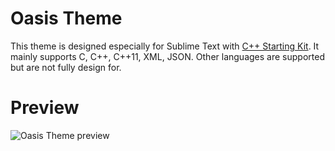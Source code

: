 # Oasis Theme

This theme is designed especially for Sublime Text with [C++ Starting Kit](https://github.com/kodLite/cppStartingKit). It mainly supports C, C++, C++11, XML, JSON. Other languages are supported but are not fully design for.

# Preview

![Oasis Theme preview](https://github.com/kodLite/cppStartingKit-Guide/blob/master/screenshot/Oasis-Theme/Preview-Oasis-Theme_002.jpg?raw=true)
